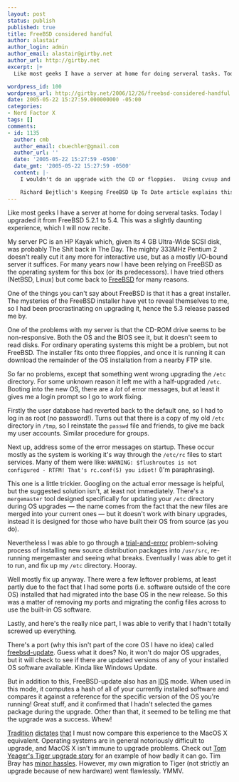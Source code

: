 ```yaml
---
layout: post
status: publish
published: true
title: FreeBSD considered handful
author: alastair
author_login: admin
author_email: alastair@girtby.net
author_url: http://girtby.net
excerpt: |+
  Like most geeks I have a server at home for doing serveral tasks. Today I upgraded it from FreeBSD 5.2.1 to 5.4. This was a slightly daunting experience, which I will now recite.

wordpress_id: 100
wordpress_url: http://girtby.net/2006/12/26/freebsd-considered-handful
date: 2005-05-22 15:27:59.000000000 -05:00
categories:
- Nerd Factor X
tags: []
comments:
- id: 1135
  author: cmb
  author_email: cbuechler@gmail.com
  author_url: ''
  date: '2005-05-22 15:27:59 -0500'
  date_gmt: '2005-05-22 15:27:59 -0500'
  content: |-
    I wouldn't do an upgrade with the CD or floppies.  Using cvsup and doing a buildworld/kernel and mergemaster is a lot easier, and won't overwrite your passwd file.  I've upgrading a ton of systems in this fashion, and it "just works".

    Richard Bejtlich's Keeping FreeBSD Up To Date article explains this process better than anything else I've seen.  http://www.taosecurity.com/keeping_freebsd_up-to-date.html
---
```

Like most geeks I have a server at home for doing serveral tasks. Today I upgraded it from FreeBSD 5.2.1 to 5.4. This was a slightly daunting experience, which I will now recite.

<a id="more"></a><a id="more-100"></a>



My server PC is an HP Kayak which, given its 4 GB Ultra-Wide SCSI disk, was probably The Shit back in The Day. The mighty 333MHz Pentium 2 doesn't really cut it any more for interactive use, but as a mostly I/O-bound server it suffices. For many years now I have been relying on FreeBSD as the operating system for this box (or its predecessors). I have tried others (NetBSD, Linux) but come back to [FreeBSD](http://www.freebsd.org) for many reasons.

One of the things you can't say about FreeBSD is that it has a great installer. The mysteries of the FreeBSD installer have yet to reveal themselves to me, so I had been procrastinating on upgrading it, hence the 5.3 release passed me by.

One of the problems with my server is that the CD-ROM drive seems to be non-responsive. Both the OS and the BIOS see it, but it doesn't seem to read disks. For ordinary operating systems this might be a problem, but not FreeBSD. The installer fits onto three floppies, and once it is running it can download the remainder of the OS installation from a nearby FTP site.

So far no problems, except that something went wrong upgrading the `/etc` directory. For some unknown reason it left me with a half-upgraded `/etc`. Booting into the new OS, there are a *lot* of error messages, but at least it gives me a login prompt so I go to work fixing.

Firstly the user database had reverted back to the default one, so I had to log in as root (no password!). Turns out that there is a copy of my old `/etc` directory in `/tmp`, so I reinstate the `passwd` file and friends, to give me back my user accounts. Similar procedure for groups.

Next up, address some of the error messages on startup. These occur mostly as the system is working it's way through the `/etc/rc` files to start services. Many of them were like: `WARNING: $flushroutes is not configured - RTFM! That's rc.conf(5) you idiot!` (I'm paraphrasing).

This one is a little trickier. Googling on the actual error message is helpful, but the suggested solution isn't, at least not immediately. There's a `mergemaster` tool designed specifically for updating your `/etc` directory during OS upgrades &mdash; the name comes from the fact that the new files are merged into your current ones &mdash; but it doesn't work with binary upgrades, instead it is designed for those who have built their OS from source (as you do).

Nevertheless I was able to go through a [trial-and-error](http://somethinkodd.com/oddthinking/?p=20) problem-solving process of installing new source distribution packages into `/usr/src`, re-running mergemaster and seeing what breaks. Eventually I was able to get it to run, and fix up my `/etc` directory. Hooray.

Well mostly fix up anyway. There were a few leftover problems, at least partly due to the fact that I had some ports (i.e. software outside of the core OS) installed that had migrated into the base OS in the new release. So this was a matter of removing my ports and migrating the config files across to use the built-in OS software.

Lastly, and here's the really nice part, I was able to verify that I hadn't totally screwed up everything.

There's a port (why this isn't part of the core OS I have no idea) called [freebsd-update](http://www.daemonology.net/freebsd-update/). Guess what it does? No, it won't do major OS upgrades, but it will check to see if there are updated versions of any of your installed OS software available. Kinda like Windows Update.

But in addition to this, FreeBSD-update also has an <abbr title="Intrusion Detection System">IDS</abbr> mode. When used in this mode, it computes a hash of all of your currently installed software and compares it against a reference for the specific version of the OS you're running! Great stuff, and it confirmed that I hadn't selected the games package during the upgrade. Other than that, it seemed to be telling me that the upgrade was a success. Whew!

[Tradition](/archives/2005/02/01/been-caught-stealin-focus/) [dictates](/archives/2005/03/17/dont-use-wingdings/) [that](/archives/2005/03/31/what-does-this-button-do) I must now compare this experience to the MacOS X equivalent. Operating systems are in general notoriously difficult to upgrade, and MacOS X isn't immune to upgrade problems. Check out [Tom Yeager's Tiger upgrade story](http://weblog.infoworld.com/yager/2005/05/09.html#a52) for an example of how badly it can go. Tim Bray has [minor hassles](http://www.tbray.org/ongoing/When/200x/2005/05/21/OSS-Hell). However, my own migration to Tiger (not strictly an upgrade because of new hardware) went flawlessly. YMMV.
